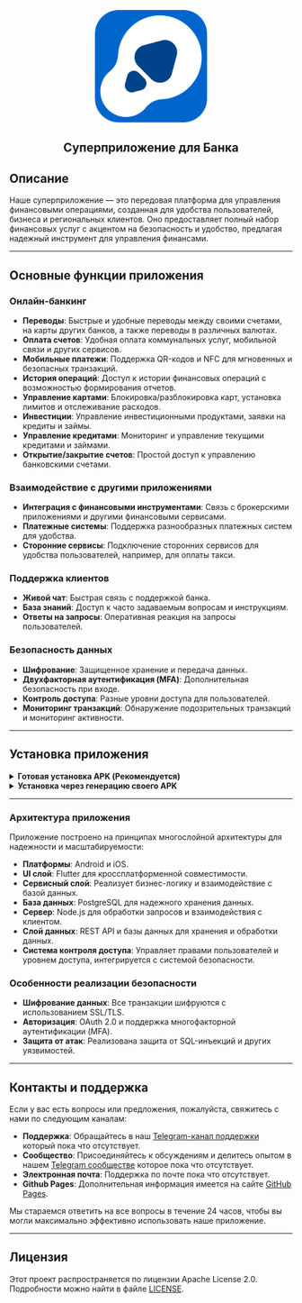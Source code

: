 <p align="center">
  <a href="https://github.com/red-app-stack/BankApp"><img src="assets/images/play_store_512_2.png" alt="Логотип Банка" width="200px"/></a>
</p>

<h2 align="center"><b>Суперприложение для Банка</b></h2>



## Описание

Наше суперприложение — это передовая платформа для управления финансовыми операциями, созданная для удобства пользователей, бизнеса и региональных клиентов. Оно предоставляет полный набор финансовых услуг с акцентом на безопасность и удобство, предлагая надежный инструмент для управления финансами.

---

## Основные функции приложения

### Онлайн-банкинг

- **Переводы**: Быстрые и удобные переводы между своими счетами, на карты других банков, а также переводы в различных валютах.
- **Оплата счетов**: Удобная оплата коммунальных услуг, мобильной связи и других сервисов.
- **Мобильные платежи**: Поддержка QR-кодов и NFC для мгновенных и безопасных транзакций.
- **История операций**: Доступ к истории финансовых операций с возможностью формирования отчетов.
- **Управление картами**: Блокировка/разблокировка карт, установка лимитов и отслеживание расходов.
- **Инвестиции**: Управление инвестиционными продуктами, заявки на кредиты и займы.
- **Управление кредитами**: Мониторинг и управление текущими кредитами и займами.
- **Открытие/закрытие счетов**: Простой доступ к управлению банковскими счетами.

### Взаимодействие с другими приложениями

- **Интеграция с финансовыми инструментами**: Связь с брокерскими приложениями и другими финансовыми сервисами.
- **Платежные системы**: Поддержка разнообразных платежных систем для удобства.
- **Сторонние сервисы**: Подключение сторонних сервисов для удобства пользователей, например, для оплаты такси.

### Поддержка клиентов

- **Живой чат**: Быстрая связь с поддержкой банка.
- **База знаний**: Доступ к часто задаваемым вопросам и инструкциям.
- **Ответы на запросы**: Оперативная реакция на запросы пользователей.

### Безопасность данных

- **Шифрование**: Защищенное хранение и передача данных.
- **Двухфакторная аутентификация (MFA)**: Дополнительная безопасность при входе.
- **Контроль доступа**: Разные уровни доступа для пользователей.
- **Мониторинг транзакций**: Обнаружение подозрительных транзакций и мониторинг активности.

---

## Установка приложения

<details>

<summary><strong>Готовая установка APK (Рекомендуется)</strong></summary>
  
#### Шаги готовой установки

1. Перейдите во вкладку [Releases](https://github.com/red-app-stack/BankApp/releases/tag/pre-release) этого репозитория.
2. Найдите последний релиз и скачайте APK файл.
3. Убедитесь, что в настройках вашего устройства разрешена установка приложений из неизвестных источников.
4. Установите загруженный APK файл на ваше устройство.
5. Запустите приложение и наслаждайтесь!

</details>

<details>
<summary><strong>Установка через генерацию своего APK</strong></summary>
  
#### Шаги ручной установки

1. Установите [Flutter](https://flutter.dev) и настройте среду для разработки.
2. Клонируйте репозиторий:

   ```bash
   git clone https://github.com/your_username/bank_app.git
3. Запустите приложение на симуляторе или устройстве:

   ```bash
   flutter run

</details>

---

### Архитектура приложения

Приложение построено на принципах многослойной архитектуры для надежности и масштабируемости:

- **Платформы**: Android и iOS.
- **UI слой**: Flutter для кроссплатформенной совместимости.
- **Сервисный слой**: Реализует бизнес-логику и взаимодействие с базой данных.
- **База данных**: PostgreSQL для надежного хранения данных.
- **Сервер**: Node.js для обработки запросов и взаимодействия с клиентом.
- **Слой данных**: REST API и базы данных для хранения и обработки данных.
- **Система контроля доступа**: Управляет правами пользователей и уровнем доступа, интегрируется с системой безопасности.

### Особенности реализации безопасности

- **Шифрование данных**: Все транзакции шифруются с использованием SSL/TLS.
- **Авторизация**: OAuth 2.0 и поддержка многофакторной аутентификации (MFA).
- **Защита от атак**: Реализована защита от SQL-инъекций и других уязвимостей.

---

## Контакты и поддержка

Если у вас есть вопросы или предложения, пожалуйста, свяжитесь с нами по следующим каналам:

- **Поддержка**: Обращайтесь в наш [Telegram-канал поддержки](https://github.com/red-app-stack/BankApp) который пока что отсутствует.
- **Сообщество**: Присоединяйтесь к обсуждениям и делитесь опытом в нашем [Telegram сообществе](https://github.com/red-app-stack/BankApp) которое пока что отсутствует.
- **Электронная почта**: Поддержка по почте пока что отсутствует.
- **Github Pages**: Дополнительная информация имеется на сайте [GitHub Pages](https://red-app-stack.github.io/BankApp/).

Мы стараемся ответить на все вопросы в течение 24 часов, чтобы вы могли максимально эффективно использовать наше приложение.

---

## Лицензия

Этот проект распространяется по лицензии Apache License 2.0. Подробности можно найти в файле [LICENSE](LICENSE).
